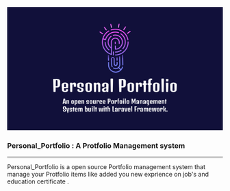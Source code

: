 <img src="Portfolio.png">

<h3>Personal_Portfolio : A Protfolio Management system </h3>
<hr>
Personal_Portfolio is a open source Portfolio management system that manage your Protfolio items like added you new exprience on job's and education certificate .
